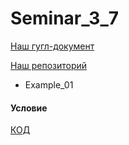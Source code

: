 # Seminar_3_7

[Наш гугл-документ](https://docs.google.com/document/d/1YVXBM5R5xaRuKaJaF367PIMqM_Ls7-IccfEYwr0gaIw/edit?usp=sharing)

[Наш репозиторий](https://github.com/GnezdilovaVO/Seminar_3_7.git)

- Example_01

#### Условие

[КОД](Example_01/Program.cs)